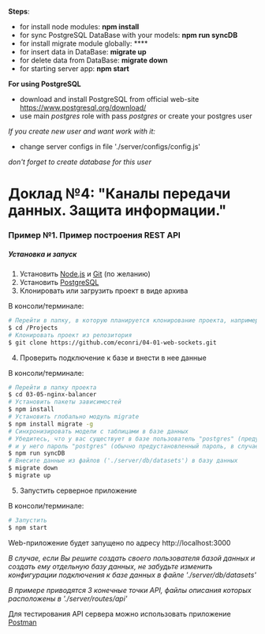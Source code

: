 **Steps**:
* for install node modules: **npm install**
* for sync PostgreSQL DataBase with your models: **npm run syncDB**
* for install migrate module globally: ****
* for insert data in DataBase: **migrate up**
* for delete data from DataBase: **migrate down**
* for starting server app: **npm start**


**For using PostgreSQL**
* download and install PostgreSQL from official web-site https://www.postgresql.org/download/
* use main *postgres* role with pass *postgres* or create your postgres user

*If you create new user and want work with it:*
* change server configs in file './server/configs/config.js'

*don't forget to create database for this user*

# Доклад №4: "Каналы передачи данных. Защита информации."

### Пример №1. Пример построения REST API

##### Установка и запуск

1. Установить [Node.js](https://nodejs.org/en/) и [Git](https://git-scm.com/downloads) (по желанию)
2. Установить [PostgreSQL](https://www.postgresql.org/download/)
3. Клонировать или загрузить проект в виде архива

В консоли/терминале:
``` bash
# Перейти в папку, в которую планируется клонирование проекта, например:
$ cd /Projects
# Клонировать проект из репозитория
$ git clone https://github.com/econri/04-01-web-sockets.git
```

4. Проверить подключение к базе и внести в нее данные

В консоли/терминале:

``` bash
# Перейти в папку проекта
$ cd 03-05-nginx-balancer
# Установить пакеты зависимостей
$ npm install
# Установить глобально модуль migrate
$ npm install migrate -g
# Синхронизировать модели с таблицами в базе данных
# Убедитесь, что у вас существует в базе пользователь "postgres" (предустановленный пользователь) 
# и у него пароль "postgres" (обычно предустановленный пароль, в случае если меняли - измените пароль в './server/configs/config.js' на свой)
$ npm run syncDB
# Внесите данные из файлов ('./server/db/datasets') в базу данных
$ migrate down
$ migrate up
```

5. Запустить серверное приложение

В консоли/терминале:

``` bash
# Запустить
$ npm start
```

Web-приложение будет запущено по адресу http://localhost:3000

*В случае, если Вы решите создать своего пользователя базой данных и создать ему отдельную базу данных, не забудьте изменить конфигурации подключения к базе данных в файле './server/db/datasets'*

*В примере приводятся 3 конечные точки API, файлы описания которых расположены в './server/routes/api'*

Для тестирования API сервера можно использовать приложение [Postman](https://www.getpostman.com/docs/v6/)
